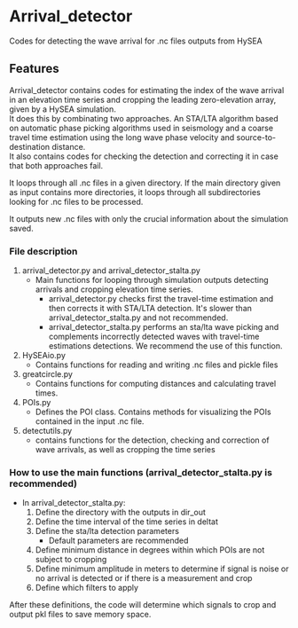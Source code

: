 
# Arrival_detector

Codes for detecting the wave arrival for .nc files outputs from HySEA

## Features

Arrival_detector contains codes for estimating the index of the wave arrival in an elevation time series and cropping the leading zero-elevation array, given by a HySEA simulation.  
It does this by combinating two approaches. An STA/LTA algorithm based on automatic phase picking algorithms used in seismology and a coarse travel time estimation using the long wave phase velocity and source-to-destination distance.  
It also contains codes for checking the detection and correcting it in case that both approaches fail.  

It loops through all .nc files in a given directory. If the main directory given as input contains more directories, it loops through all subdirectories looking for .nc files to be processed.  

It outputs new .nc files with only the crucial information about the simulation saved.

### File description

1. arrival_detector.py and arrival_detector_stalta.py
    - Main functions for looping through simulation outputs detecting arrivals and cropping elevation time series.
        - arrival_detector.py checks first the travel-time estimation and then corrects it with STA/LTA detection. It's slower than arrival_detector_stalta.py and not recommended.
        - arrival_detector_stalta.py performs an sta/lta wave picking and complements incorrectly detected waves with travel-time estimations detections. We recommend the use of this function.
2. HySEAio.py
    - Contains functions for reading and writing .nc files and pickle files
3. greatcircle.py
    - Contains functions for computing distances and calculating travel times.
4. POIs.py
    - Defines the POI class. Contains methods for visualizing the POIs contained in the input .nc file.
5. detectutils.py  
    - contains functions for the detection, checking and correction of wave arrivals, as well as cropping the time series

### How to use the main functions (arrival_detector_stalta.py is recommended)

- In arrival_detector_stalta.py:
    1. Define the directory with the outputs in dir_out
    2. Define the time interval of the time series in deltat
    3. Define the sta/lta detection parameters
        - Default parameters are recommended
    4. Define minimum distance in degrees within which POIs are not subject to cropping
    5. Define minimum amplitude in meters to determine if signal is noise or no arrival is detected or if there is a measurement and crop
    6. Define which filters to apply 


After these definitions, the code will determine which signals to crop and output pkl files to save memory space.

